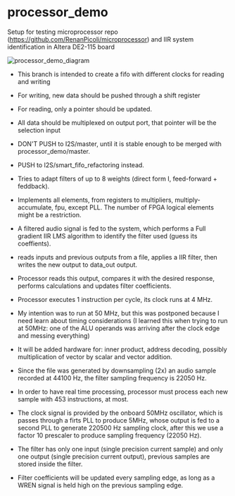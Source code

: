 # processor_demo
Setup for testing microprocessor repo (https://github.com/RenanPicoli/microprocessor) and IIR system identification in Altera DE2-115 board

![processor_demo_diagram](https://user-images.githubusercontent.com/19754679/198845881-18d045e9-750d-4b98-8817-9eb715bbd7a3.svg)

* This branch is intended to create a fifo with different clocks for reading and writing
* For writing, new data should be pushed through a shift register
* For reading, only a pointer should be updated.
* All data should be multiplexed on output port, that pointer will be the selection input
* DON'T PUSH to I2S/master, until it is stable enough to be merged with processor_demo/master.
* PUSH to I2S/smart_fifo_refactoring instead.

* Tries to adapt filters of up to 8 weights (direct form I, feed-forward + feddback).
* Implements all elements, from registers to multipliers, multiply-accumulate, fpu, except PLL. The number of FPGA logical elements might be a restriction.
* A filtered audio signal is fed to the system, which performs a Full gradient IIR LMS algorithm to identify the filter used (guess its coeffients).
* reads inputs and previous outputs from a file, applies a IIR filter, then writes the new output to data_out output.
* Processor reads this output, compares it with the desired response, performs calculations and updates filter coefficients.
* Processor executes 1 instruction per cycle, its clock runs at 4 MHz.
* My intention was to run at 50 MHz, but this was postponed because I need learn about timing considerations (I learned this when trying to run at 50MHz: one of the ALU operands was arriving after the clock edge and messing everything)
* It will be added hardware for: inner product, address decoding, possibly multiplication of vector by scalar and vector addition.
* Since the file was generated by downsampling (2x) an audio sample recorded at 44100 Hz, the filter sampling frequency is 22050 Hz.
* In order to have real time processing, processor must process each new sample with 453 instructions, at most.
* The clock signal is provided by the onboard 50MHz oscillator, which is passes through a firts PLL to produce 5MHz, whose output is fed to a second PLL to generate 220500 Hz sampling clock, after this we use a factor 10 prescaler to produce sampling frequency (22050 Hz).
* The filter has only one input (single precision current sample) and only one output (single precision current output), previous samples are stored inside the filter.
* Filter coefficients will be updated every sampling edge, as long as a WREN signal is held high on the previous sampling edge.
